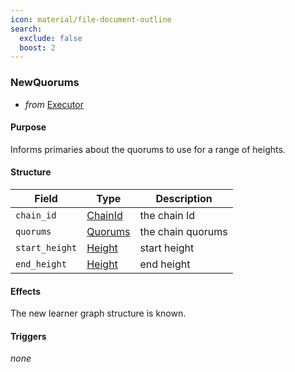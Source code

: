 ```yaml
---
icon: material/file-document-outline
search:
  exclude: false
  boost: 2
---
```


### NewQuorums

<!-- --8<-- [start:purpose] -->
- _from_ [Executor]()

#### Purpose

Informs primaries about the quorums to use for a range of heights.
<!-- epochs? see https://github.com/anoma/specs/issues/180  -->
<!-- --8<-- [end:purpose] -->
<!-- --8<-- [start:details] -->

#### Structure

| Field | Type | Description |
| ----- | ---- | ----------- |
| `chain_id` | [ChainId](./architecture-2/ordering/types/allofthem.md#ChainId) | the chain Id |
| `quorums` | [Quorums](./architecture-2/ordering/types/allofthem.md#Quorums) | the chain quorums |
| `start_height` | [Height](./architecture-2/ordering/types/allofthem.md#Height) | start height |
| `end_height` | [Height](./architecture-2/ordering/types/allofthem.md#Height) | end height |

#### Effects

The new learner graph structure is known.

#### Triggers

_none_

<!-- --8<-- [end:details] -->
<!--
```rust
struct NewQuorums {
  chain_id : ChainId,
  quorums : Quorums,
  start_height : Height,
  end_height : Height,
}
```
-->